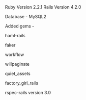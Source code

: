 Ruby Version 2.2.1 Rails Version 4.2.0

Database - MySQL2

Added gems -

haml-rails

faker

workflow

willpaginate

quiet_assets

factory_girl_rails

rspec-rails version 3.0
